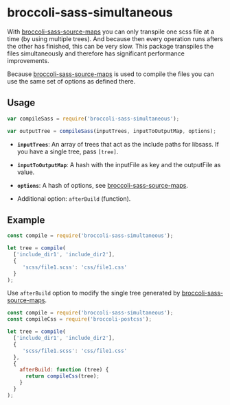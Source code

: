 # broccoli-sass-simultaneous

With [broccoli-sass-source-maps](https://github.com/aexmachina/broccoli-sass-source-maps) you can only transpile one
scss file at a time  (by using multiple trees). And because then every operation runs afters the other has finished, this
can be very slow. This package transpiles the files simultaneously and therefore has significant performance
improvements.

Because [broccoli-sass-source-maps](https://github.com/aexmachina/broccoli-sass-source-maps) is used to compile the
files you can use the same set of options as defined there. 

## Usage

```js
var compileSass = require('broccoli-sass-simultaneous');

var outputTree = compileSass(inputTrees, inputToOutputMap, options);
```

* **`inputTrees`**: An array of trees that act as the include paths for
  libsass. If you have a single tree, pass `[tree]`.

* **`inputToOutputMap`**: A hash with the inputFile as key and the outputFile as value. 

* **`options`**: A hash of options, see [broccoli-sass-source-maps](https://github.com/aexmachina/broccoli-sass-source-maps/blob/master/README.md#usage).
 * Additional option: `afterBuild` (function).

## Example

```js
const compile = require('broccoli-sass-simultaneous');

let tree = compile(
  ['include_dir1', 'include_dir2'],
  {
     'scss/file1.scss': 'css/file1.css'
  }
);
```

Use `afterBuild` option to modify the single tree generated by [broccoli-sass-source-maps](https://github.com/aexmachina/broccoli-sass-source-maps).

```js
const compile = require('broccoli-sass-simultaneous');
const compileCss = require('broccoli-postcss');

let tree = compile(
  ['include_dir1', 'include_dir2'],
  {
     'scss/file1.scss': 'css/file1.css'
  },
  {
    afterBuild: function (tree) {
      return compileCss(tree);
    }
  }
);
```